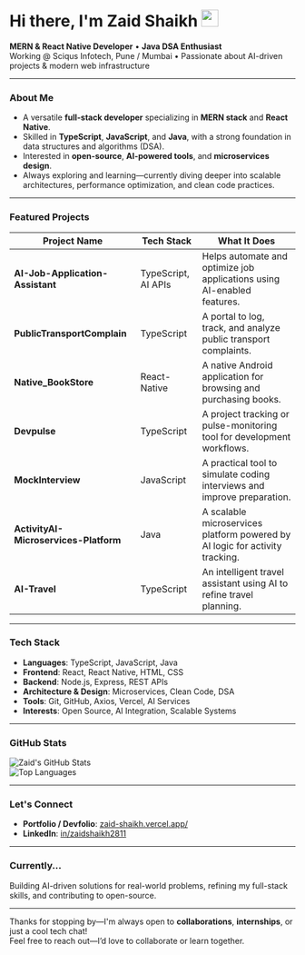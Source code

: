 <!--
  Hi there 👋 I’m Zaid Shaikh
-->

#  Hi there, I'm **Zaid Shaikh** <img src="https://media.giphy.com/media/hvRJCLFzcasrR4ia7z/giphy.gif" width="30">

**MERN & React Native Developer** • **Java DSA Enthusiast**  
Working @ Sciqus Infotech, Pune / Mumbai • Passionate about AI-driven projects & modern web infrastructure

---

###  About Me

-  A versatile **full-stack developer** specializing in **MERN stack** and **React Native**.
-  Skilled in **TypeScript**, **JavaScript**, and **Java**, with a strong foundation in data structures and algorithms (DSA).
-  Interested in **open-source**, **AI-powered tools**, and **microservices design**.
-  Always exploring and learning—currently diving deeper into scalable architectures, performance optimization, and clean code practices.

---

###  Featured Projects

| Project Name | Tech Stack | What It Does |
|--------------|------------|--------------|
| **AI-Job-Application-Assistant** | TypeScript, AI APIs | Helps automate and optimize job applications using AI-enabled features. |
| **PublicTransportComplain** | TypeScript | A portal to log, track, and analyze public transport complaints. |
| **Native_BookStore** | React-Native | A native Android application for browsing and purchasing books. |
| **Devpulse** | TypeScript | A project tracking or pulse-monitoring tool for development workflows. |
| **MockInterview** | JavaScript | A practical tool to simulate coding interviews and improve preparation. |
| **ActivityAI-Microservices-Platform** | Java | A scalable microservices platform powered by AI logic for activity tracking. |
| **AI-Travel** | TypeScript | An intelligent travel assistant using AI to refine travel planning. |


---

###  Tech Stack

- **Languages**: TypeScript, JavaScript, Java  
- **Frontend**: React, React Native, HTML, CSS  
- **Backend**: Node.js, Express, REST APIs  
- **Architecture & Design**: Microservices, Clean Code, DSA  
- **Tools**: Git, GitHub, Axios, Vercel, AI Services  
- **Interests**: Open Source, AI Integration, Scalable Systems

---

###  GitHub Stats

<!-- Replace `Zaidshaikh2811` with your actual GitHub username -->
![Zaid's GitHub Stats](https://github-readme-stats.vercel.app/api?username=Zaidshaikh2811&show_icons=true&theme=radical)  
![Top Languages](https://github-readme-stats.vercel.app/api/top-langs/?username=Zaidshaikh2811&layout=compact&theme=radical)

---

###  Let's Connect

-  **Portfolio / Devfolio**: [zaid-shaikh.vercel.app/](https://zaid-shaikh.vercel.app/)  
-  **LinkedIn**: [in/zaidshaikh2811](https://www.linkedin.com/in/zaidshaikh2811)  

---

###  Currently...

Building AI-driven solutions for real-world problems, refining my full-stack skills, and contributing to open-source.

---

Thanks for stopping by—I'm always open to **collaborations**, **internships**, or just a cool tech chat!  
Feel free to reach out—I’d love to collaborate or learn together.  
